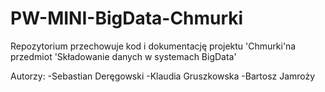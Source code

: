 # PW-MINI-BigData-Chmurki

Repozytorium przechowuje kod i dokumentację projektu 'Chmurki'na przedmiot 'Składowanie danych w systemach BigData'

Autorzy:
-Sebastian Deręgowski
-Klaudia Gruszkowska
-Bartosz Jamroży
